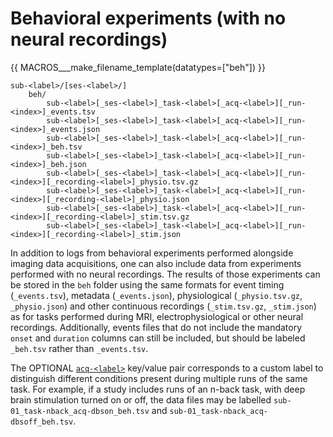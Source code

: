 # Behavioral experiments (with no neural recordings)

{{ MACROS___make_filename_template(datatypes=["beh"]) }}

```Text
sub-<label>/[ses-<label>/]
    beh/
        sub-<label>[_ses-<label>]_task-<label>[_acq-<label>][_run-<index>]_events.tsv
        sub-<label>[_ses-<label>]_task-<label>[_acq-<label>][_run-<index>]_events.json
        sub-<label>[_ses-<label>]_task-<label>[_acq-<label>][_run-<index>]_beh.tsv
        sub-<label>[_ses-<label>]_task-<label>[_acq-<label>][_run-<index>]_beh.json
        sub-<label>[_ses-<label>]_task-<label>[_acq-<label>][_run-<index>][_recording-<label>]_physio.tsv.gz
        sub-<label>[_ses-<label>]_task-<label>[_acq-<label>][_run-<index>][_recording-<label>]_physio.json
        sub-<label>[_ses-<label>]_task-<label>[_acq-<label>][_run-<index>][_recording-<label>]_stim.tsv.gz
        sub-<label>[_ses-<label>]_task-<label>[_acq-<label>][_run-<index>][_recording-<label>]_stim.json
```

In addition to logs from behavioral experiments performed alongside imaging data
acquisitions, one can also include data from experiments performed with no neural
recordings.
The results of those experiments can be stored in the `beh` folder using the same
formats for event timing (`_events.tsv`), metadata (`_events.json`),
physiological (`_physio.tsv.gz`, `_physio.json`)
and other continuous recordings (`_stim.tsv.gz`, `_stim.json`)
as for tasks performed during MRI, electrophysiological or other neural recordings.
Additionally, events files that do not include the mandatory `onset` and
`duration` columns can still be included, but should be labeled `_beh.tsv`
rather than `_events.tsv`.

The OPTIONAL [`acq-<label>`](../99-appendices/09-entities.md#acq) key/value pair corresponds to a custom label to
distinguish different conditions present during multiple runs of the same task.
For example, if a study includes runs of an n-back task, with deep brain
stimulation turned on or off, the data files may be labelled
`sub-01_task-nback_acq-dbson_beh.tsv` and `sub-01_task-nback_acq-dbsoff_beh.tsv`.
